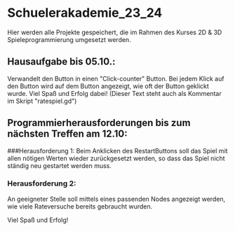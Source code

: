 # Schuelerakademie_23_24
Hier werden alle Projekte gespeichert, die im Rahmen des Kurses 2D & 3D Spieleprogrammierung umgesetzt werden.

## Hausaufgabe bis 05.10.:
Verwandelt den Button in einen "Click-counter" Button.
Bei jedem Klick auf den Button wird auf dem Button angezeigt, wie oft der Button geklickt wurde. Viel Spaß und Erfolg dabei!
(Dieser Text steht auch als Kommentar im Skript "ratespiel.gd")

## Programmierherausforderungen bis zum nächsten Treffen am 12.10:
###Herausforderung 1:
Beim Anklicken des RestartButtons soll das Spiel mit allen nötigen Werten wieder zurückgesetzt werden, so dass das Spiel nicht ständig neu gestartet werden muss.
### Herausforderung 2:
An geeigneter Stelle soll mittels eines passenden Nodes angezeigt werden, wie viele Rateversuche bereits gebraucht wurden.

Viel Spaß und Erfolg!